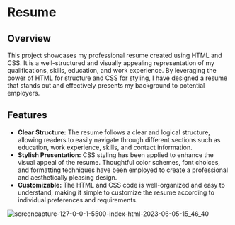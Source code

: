 # Resume

## Overview
This project showcases my professional resume created using HTML and CSS. It is a well-structured and visually appealing representation of my qualifications, skills, education, and work experience. By leveraging the power of HTML for structure and CSS for styling, I have designed a resume that stands out and effectively presents my background to potential employers.

## Features
- **Clear Structure:** The resume follows a clear and logical structure, allowing readers to easily navigate through different sections such as education, work experience, skills, and contact information.
- **Stylish Presentation:** CSS styling has been applied to enhance the visual appeal of the resume. Thoughtful color schemes, font choices, and formatting techniques have been employed to create a professional and aesthetically pleasing design.
- **Customizable:** The HTML and CSS code is well-organized and easy to understand, making it simple to customize the resume according to individual preferences and requirements.

![screencapture-127-0-0-1-5500-index-html-2023-06-05-15_46_40](https://github.com/bhartik021/resume/assets/75694208/30f11a37-5be0-4f23-b013-cc1fb66d3e73)
